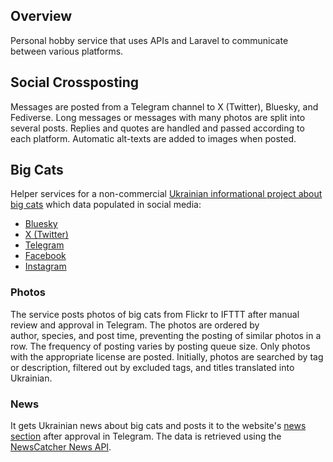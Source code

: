 ## Overview

Personal hobby service that uses APIs and Laravel to communicate between various platforms.

## Social Crossposting

Messages are posted from a Telegram channel to X (Twitter), Bluesky, and Fediverse. Long messages or messages with many photos are split into several posts. Replies and quotes are handled and passed according to each platform. Automatic alt-texts are added to images when posted.

## Big Cats

Helper services for a non-commercial [Ukrainian informational project about big cats](https://bigcats.org.ua/) which data populated in social media:
- [Bluesky](https://bsky.app/profile/bigcats.org.ua)
- [X (Twitter)](https://x.com/bigcats_ua)
- [Telegram](https://t.me/bigcats_ua)
- [Facebook](https://www.facebook.com/bigcats.ua)
- [Instagram](https://www.instagram.com/bigcats_ua)

### Photos

The service posts photos of big cats from Flickr to IFTTT after manual review and approval in Telegram. The photos are ordered by author, species, and post time, preventing the posting of similar photos in a row. The frequency of posting varies by posting queue size. Only photos with the appropriate license are posted. Initially, photos are searched by tag or description, filtered out by excluded tags, and titles translated into Ukrainian.

### News
It gets Ukrainian news about big cats and posts it to the website's [news section](https://bigcats.org.ua/news) after approval in Telegram. The data is retrieved using the [NewsCatcher News API](https://www.newscatcherapi.com/).
